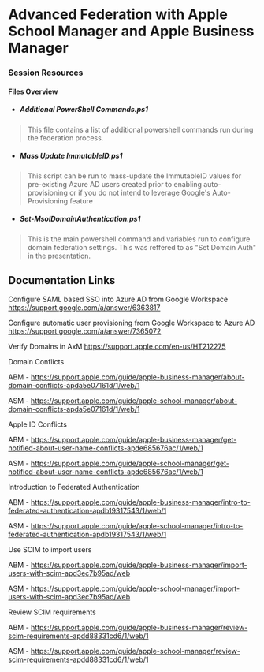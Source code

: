 # Advanced Federation with Apple School Manager and Apple Business Manager 
### Session Resources 

#### Files Overview

- ##### Additional PowerShell Commands.ps1
> This file contains a list of additional powershell commands run during the federation process.

- ##### Mass Update ImmutableID.ps1
> This script can be run to mass-update the ImmutableID values for pre-existing Azure AD users created prior to enabling auto-provisioning or if you do not intend to leverage Google's Auto-Provisioning feature

- ##### Set-MsolDomainAuthentication.ps1
> This is the main powershell command and variables run to configure domain federation settings. This was reffered to as "Set Domain Auth" in the presentation. 

## Documentation Links 

Configure SAML based SSO into Azure AD from Google Workspace
https://support.google.com/a/answer/6363817

Configure automatic user provisioning from Google Workspace to Azure AD
https://support.google.com/a/answer/7365072

Verify Domains in AxM
https://support.apple.com/en-us/HT212275

Domain Conflicts 

ABM - https://support.apple.com/guide/apple-business-manager/about-domain-conflicts-apda5e07161d/1/web/1

ASM - https://support.apple.com/guide/apple-school-manager/about-domain-conflicts-apda5e07161d/1/web/1


Apple ID Conflicts 

ABM - https://support.apple.com/guide/apple-business-manager/get-notified-about-user-name-conflicts-apde685676ac/1/web/1

ASM - https://support.apple.com/guide/apple-school-manager/get-notified-about-user-name-conflicts-apde685676ac/1/web/1

Introduction to Federated Authentication 

ABM - https://support.apple.com/guide/apple-business-manager/intro-to-federated-authentication-apdb19317543/1/web/1

ASM - https://support.apple.com/guide/apple-school-manager/intro-to-federated-authentication-apdb19317543/1/web/1

Use SCIM to import users

ABM - https://support.apple.com/guide/apple-business-manager/import-users-with-scim-apd3ec7b95ad/web

ASM - https://support.apple.com/guide/apple-school-manager/import-users-with-scim-apd3ec7b95ad/web

Review SCIM requirements 

ABM - https://support.apple.com/guide/apple-business-manager/review-scim-requirements-apdd88331cd6/1/web/1

ASM - https://support.apple.com/guide/apple-school-manager/review-scim-requirements-apdd88331cd6/1/web/1

